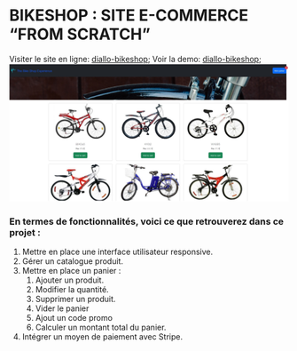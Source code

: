 # BIKESHOP : SITE E-COMMERCE “FROM SCRATCH”
Visiter le site en ligne:  [diallo-bikeshop](https://diallo-bikeshop.herokuapp.com/);
Voir la demo: [diallo-bikeshop](https://diallo-bikeshop.herokuapp.com/);
![Tux, the Linux mascot](./bikeshop.jpg)
### En termes de fonctionnalités, voici ce que retrouverez dans ce projet :
1. Mettre en place une interface utilisateur responsive.
2. Gérer un catalogue produit. 
3. Mettre en place un panier :
   1. Ajouter un produit.
   2. Modifier la quantité.
   3. Supprimer un produit.
   4. Vider le panier
   5. Ajout un code promo
   6. Calculer un montant total du panier.
4. Intégrer un moyen de paiement avec Stripe.
